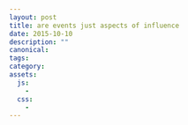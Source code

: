 ```yaml
---
layout: post
title: are events just aspects of influence
date: 2015-10-10
description: ""
canonical: 
tags: 
category: 
assets:
  js:
    - 
  css:
    - 
---
```



